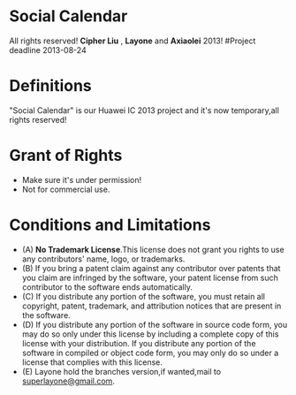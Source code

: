# Social Calendar #
All rights reserved! **Cipher Liu** , **Layone** and **Axiaolei** 2013!
#Project deadline
2013-08-24

# Definitions

"Social Calendar" is our Huawei IC 2013 project and it's now temporary,all rights reserved!

# Grant of Rights

- Make sure it's under permission! 
- Not for commercial use.

# Conditions and Limitations  #
- (A) **No Trademark License**.This license does not grant you rights to use any contributors' name, logo, or trademarks. 
- (B) If you bring a patent claim against any contributor over patents that you claim are infringed by the software, your patent license from such contributor to the software ends automatically. 
- (C) If you distribute any portion of the software, you must retain all copyright, patent, trademark, and attribution notices that are present in the software. 
- (D) If you distribute any portion of the software in source code form, you may do so only under this license by including a complete copy of this license with your distribution. If you distribute any portion of the software in compiled or object code form, you may only do so under a license that complies with this license. 
- (E) Layone hold the branches version,if wanted,mail to [superlayone@gmail.com](http://mail.gmail.com).
